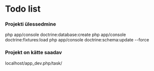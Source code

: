 Todo list
========================

### Projekti ülessedmine

php app/console doctrine:database:create
php app/console doctrine:fixtures:load
php app/console doctrine:schema:update --force

### Projekt on kätte saadav
localhost/app_dev.php/task/
